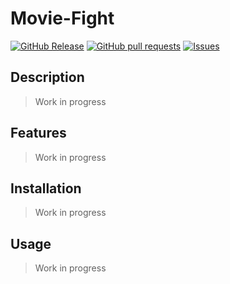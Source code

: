 # Movie-Fight
[![GitHub Release](https://img.shields.io/github/release/zjayers/movie-fight.svg?style=flat)](https://github.com/zjayers/movie-fight/releases)
[![GitHub pull requests](https://img.shields.io/github/issues-pr/zjayers/movie-fight.svg?style=flat)](https://github.com/zjayers/movie-fight/pulls)
[![Issues](https://img.shields.io/github/issues-raw/zjayers/movie-fight.svg?maxAge=25000)](https://github.com/zjayers/movie-fight/issues)

## Description

> Work in progress

## Features

> Work in progress

## Installation

> Work in progress

## Usage

> Work in progress
